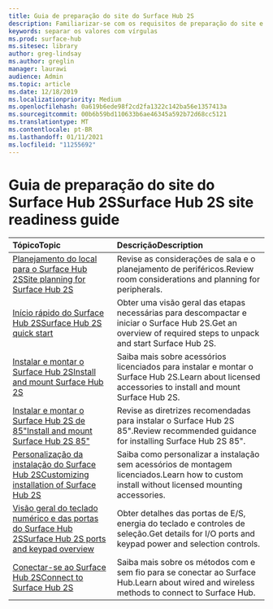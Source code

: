 ```yaml
---
title: Guia de preparação do site do Surface Hub 2S
description: Familiarizar-se com os requisitos de preparação do site e as recomendações para o Surface Hub 2S.
keywords: separar os valores com vírgulas
ms.prod: surface-hub
ms.sitesec: library
author: greg-lindsay
ms.author: greglin
manager: laurawi
audience: Admin
ms.topic: article
ms.date: 12/18/2019
ms.localizationpriority: Medium
ms.openlocfilehash: 0a619b6ede98f2cd2fa1322c142ba56e1357413a
ms.sourcegitcommit: 00b6b59bd110633b6ae46345a592b72d68cc5121
ms.translationtype: MT
ms.contentlocale: pt-BR
ms.lasthandoff: 01/11/2021
ms.locfileid: "11255692"
---
```

# <span data-ttu-id="fbb1c-104">Guia de preparação do site do Surface Hub 2S</span><span class="sxs-lookup"><span data-stu-id="fbb1c-104">Surface Hub 2S site readiness guide</span></span>

| <span data-ttu-id="fbb1c-105">Tópico</span><span class="sxs-lookup"><span data-stu-id="fbb1c-105">Topic</span></span> | <span data-ttu-id="fbb1c-106">Descrição</span><span class="sxs-lookup"><span data-stu-id="fbb1c-106">Description</span></span> |
|:-------|:-------|
| [<span data-ttu-id="fbb1c-107">Planejamento do local para o Surface Hub 2S</span><span class="sxs-lookup"><span data-stu-id="fbb1c-107">Site planning for Surface Hub 2S</span></span>](surface-hub-2s-site-planning.md) | <span data-ttu-id="fbb1c-108">Revise as considerações de sala e o planejamento de periféricos.</span><span class="sxs-lookup"><span data-stu-id="fbb1c-108">Review room considerations and planning for peripherals.</span></span> |
| [<span data-ttu-id="fbb1c-109">Início rápido do Surface Hub 2S</span><span class="sxs-lookup"><span data-stu-id="fbb1c-109">Surface Hub 2S quick start</span></span>](surface-hub-2s-quick-start.md) | <span data-ttu-id="fbb1c-110">Obter uma visão geral das etapas necessárias para descompactar e iniciar o Surface Hub 2S.</span><span class="sxs-lookup"><span data-stu-id="fbb1c-110">Get an overview of required steps to unpack and start Surface Hub 2S.</span></span> |
| [<span data-ttu-id="fbb1c-111">Instalar e montar o Surface Hub 2S</span><span class="sxs-lookup"><span data-stu-id="fbb1c-111">Install and mount Surface Hub 2S</span></span>](surface-hub-2s-install-mount.md) | <span data-ttu-id="fbb1c-112">Saiba mais sobre acessórios licenciados para instalar e montar o Surface Hub 2S.</span><span class="sxs-lookup"><span data-stu-id="fbb1c-112">Learn about licensed accessories to install and mount Surface Hub 2S.</span></span> |
| [<span data-ttu-id="fbb1c-113">Instalar e montar o Surface Hub 2S de 85"</span><span class="sxs-lookup"><span data-stu-id="fbb1c-113">Install and mount Surface Hub 2S 85"</span></span>](surface-hub-2s-install-mount.md) | <span data-ttu-id="fbb1c-114">Revise as diretrizes recomendadas para instalar o Surface Hub 2S 85".</span><span class="sxs-lookup"><span data-stu-id="fbb1c-114">Review recommended guidance for installing Surface Hub 2S 85".</span></span> |
| [<span data-ttu-id="fbb1c-115">Personalização da instalação do Surface Hub 2S</span><span class="sxs-lookup"><span data-stu-id="fbb1c-115">Customizing installation of Surface Hub 2S</span></span>](surface-hub-2s-custom-install.md) | <span data-ttu-id="fbb1c-116">Saiba como personalizar a instalação sem acessórios de montagem licenciados.</span><span class="sxs-lookup"><span data-stu-id="fbb1c-116">Learn how to custom install without licensed mounting accessories.</span></span>|
| [<span data-ttu-id="fbb1c-117">Visão geral do teclado numérico e das portas do Surface Hub 2S</span><span class="sxs-lookup"><span data-stu-id="fbb1c-117">Surface Hub 2S ports and keypad overview</span></span>](surface-hub-2s-port-keypad-overview.md) | <span data-ttu-id="fbb1c-118">Obter detalhes das portas de E/S, energia do teclado e controles de seleção.</span><span class="sxs-lookup"><span data-stu-id="fbb1c-118">Get details for I/O ports and keypad power and selection controls.</span></span> |
| [<span data-ttu-id="fbb1c-119">Conectar-se ao Surface Hub 2S</span><span class="sxs-lookup"><span data-stu-id="fbb1c-119">Connect to Surface Hub 2S</span></span>](surface-hub-2s-connect.md) | <span data-ttu-id="fbb1c-120">Saiba mais sobre os métodos com e sem fio para se conectar ao Surface Hub.</span><span class="sxs-lookup"><span data-stu-id="fbb1c-120">Learn about wired and wireless methods to connect to Surface Hub.</span></span>|
